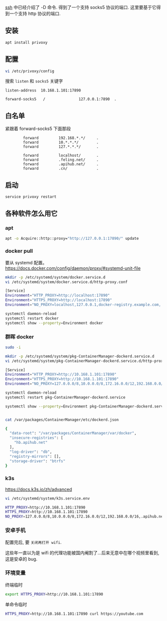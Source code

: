 

[ssh](./ssh.md) 中已经介绍了 -D 命令. 得到了一个支持 socks5 协议的端口. 这里要基于它得到一个支持 http 协议的端口. 

## 安装

```sh
apt install privoxy
```

## 配置

```sh
vi /etc/privoxy/config
```

搜索  `listen` 和 `socks5` 关键字

```
listen-address  10.168.1.101:17890

forward-socks5   /               127.0.0.1:7890  .
```

## 白名单

紧跟着 forward-socks5 下面那段

```
        forward         192.168.*.*/     .
        forward         10.*.*.*/        .
        forward         127.*.*.*/       .

        forward         localhost/       .
        forward         .feling.net/     .
        forward         .apihub.net/     .
        forward         .cn/             .
```

## 启动

```sh
service privoxy restart
```

## 各种软件怎么用它

### apt

```sh
apt -o Acquire::http::proxy="http://127.0.0.1:17890/" update
```

### docker pull

要从 systemd 配置。 https://docs.docker.com/config/daemon/proxy/#systemd-unit-file

```sh
mkdir -p /etc/systemd/system/docker.service.d
vi /etc/systemd/system/docker.service.d/http-proxy.conf
```

```sh
[Service]
Environment="HTTP_PROXY=http://localhost:17890"
Environment="HTTPS_PROXY=http://localhost:17890"
Environment="NO_PROXY=localhost,127.0.0.1,docker-registry.example.com,.corp"
```

```sh
systemctl daemon-reload
systemctl restart docker
systemctl show --property=Environment docker
```

### 群晖 docker 

```sh
sudo -i

mkdir -p /etc/systemd/system/pkg-ContainerManager-dockerd.service.d
vi /etc/systemd/system/pkg-ContainerManager-dockerd.service.d/http-proxy.conf

[Service]
Environment="HTTP_PROXY=http://10.168.1.101:17890"
Environment="HTTPS_PROXY=http://10.168.1.101:17890"
Environment="NO_PROXY=127.0.0.0/8,10.0.0.0/8,172.16.0.0/12,192.168.0.0/16,hb.apihub.net"

systemctl daemon-reload
systemctl restart pkg-ContainerManager-dockerd.service

systemctl show --property=Environment pkg-ContainerManager-dockerd.service


cat /var/packages/ContainerManager/etc/dockerd.json

{
  "data-root": "/var/packages/ContainerManager/var/docker",
  "insecure-registries": [
    "hb.apihub.net"
  ],
  "log-driver": "db",
  "registry-mirrors": [],
  "storage-driver": "btrfs"
}
```
### k3s

https://docs.k3s.io/zh/advanced

```sh
vi /etc/systemd/system/k3s.service.env
```

```sh
HTTP_PROXY=http://10.168.1.101:17890
HTTPS_PROXY=http://10.168.1.101:17890
NO_PROXY=127.0.0.0/8,10.0.0.0/8,172.16.0.0/12,192.168.0.0/16,.apihub.net
```

### 安卓手机

配置完后, 要 `关闭再打开 wifi`. 

这些年一直以为是 wifi 的代理功能被国内阉割了...后来无意中在哪个视频里看到, 这是安卓的 bug. 


### 环境变量

终端临时

```sh
export HTTPS_PROXY=http://10.168.1.101:17890
```

单命令临时

```sh
HTTPS_PROXY=http://10.168.1.101:17890 curl https://youtube.com
```